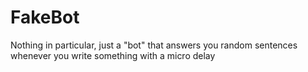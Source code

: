 # FakeBot
Nothing in particular, just a "bot" that answers you random sentences whenever you write something with a micro delay
